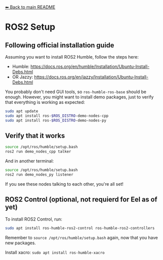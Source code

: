 [⬅ Back to main README](../README.md)

# ROS2 Setup

## Following official installation guide

Assuming you want to install ROS2 Humble, follow the steps here:

- Humble: https://docs.ros.org/en/humble/Installation/Ubuntu-Install-Debs.html
- OR Jazzy: https://docs.ros.org/en/jazzy/Installation/Ubuntu-Install-Debs.html

You probably don't need GUI tools, so `ros-humble-ros-base` should be enough. However, you might want to install demo packages, just to verify that everything is working as expected:

```bash
sudo apt update
sudo apt install ros-$ROS_DISTRO-demo-nodes-cpp
sudo apt install ros-$ROS_DISTRO-demo-nodes-py
```

## Verify that it works

```bash
source /opt/ros/humble/setup.bash
ros2 run demo_nodes_cpp talker
```

And in another terminal:

```bash
source /opt/ros/humble/setup.bash
ros2 run demo_nodes_py listener
```

If you see these nodes talking to each other, you're all set!

## ROS2 Control (optional, not requierd for Eel as of yet)

To install ROS2 Control, run:

```bash
sudo apt install ros-humble-ros2-control ros-humble-ros2-controllers
```

Remember to `source /opt/ros/humble/setup.bash` again, now that you have new packages.

Install xacro: `sudo apt install ros-humble-xacro`
